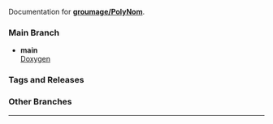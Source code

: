 Documentation for [**groumage/PolyNom**](https://github.com/groumage/PolyNom).

### Main Branch

- **main**  
  [Doxygen](Doxygen/index.html)

### Tags and Releases


### Other Branches


***

